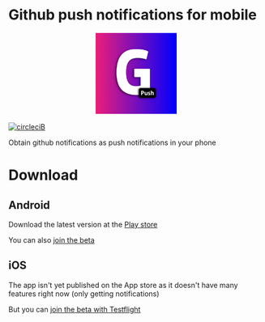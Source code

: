 # Github push notifications for mobile

<p align="center">
  <a href="https://github.com/negebauer/github-push-notifications-mobile">
    <img
      alt="Node.js"
      src="https://github.com/negebauer/github-push-notifications-mobile/raw/master/assets/icon.jpg"
      width="160"
    />
  </a>
</p>

[![circleciB]][circleciL]

Obtain github notifications as push notifications in your phone

# Download

## Android

Download the latest version at the [Play store](https://play.google.com/store/apps/details?id=com.negebauer.GithubPushNotificationsMobile)

You can also [join the beta](https://play.google.com/apps/testing/com.negebauer.GithubPushNotificationsMobile)

## iOS

The app isn't yet published on the App store as it doesn't have many features right now (only getting notifications)

But you can [join the beta with Testflight](https://testflight.apple.com/join/eQ6LkQvc)

<!-- Badges -->

[circleciL]:https://circleci.com/gh/negebauer/github-push-notifications-mobile
[circleciB]:https://circleci.com/gh/negebauer/push-for-github-mobile.svg?style=svg
